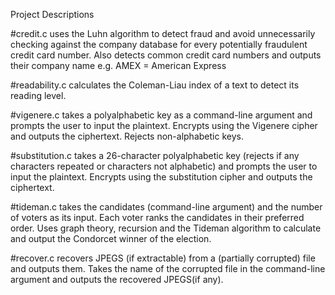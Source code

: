 Project Descriptions 

#credit.c
uses the Luhn algorithm to detect fraud and avoid unnecessarily checking against the company database for every potentially fraudulent credit card number. Also detects common credit card numbers and outputs their company name e.g. AMEX = American Express 

#readability.c
calculates the Coleman-Liau index of a text to detect its reading level.

#vigenere.c
takes a polyalphabetic key as a command-line argument and prompts the user to input the plaintext. Encrypts using the Vigenere cipher and outputs the ciphertext. Rejects non-alphabetic keys.

#substitution.c
takes a 26-character polyalphabetic key (rejects if any characters repeated or characters not alphabetic) and prompts the user to input the plaintext. Encrypts using the substitution cipher and outputs the ciphertext.

#tideman.c 
takes the candidates (command-line argument) and the number of voters as its input. Each voter ranks the candidates in their preferred order. Uses graph theory, recursion and the Tideman algorithm to calculate and output the Condorcet winner of the election.

#recover.c
recovers JPEGS (if extractable) from a (partially corrupted) file and outputs them. Takes the name of the corrupted file in the command-line argument and outputs the recovered JPEGS(if any).
